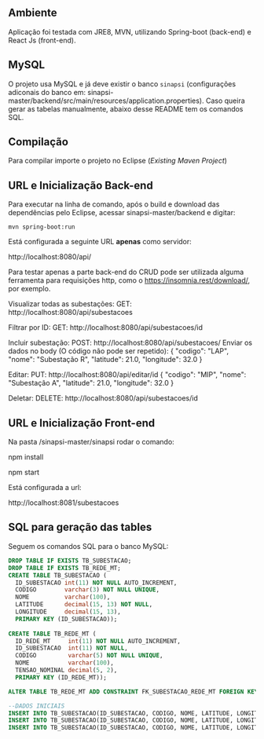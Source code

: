 ## Ambiente 

 Aplicação foi testada com JRE8, MVN, utilizando Spring-boot (back-end) e React Js (front-end).
 
## MySQL

O projeto usa MySQL e já deve existir o banco `sinapsi` (configurações adiconais do banco em: sinapsi-master/backend/src/main/resources/application.properties). Caso queira gerar as tabelas manualmente, abaixo desse README tem os comandos SQL.

## Compilação

 Para compilar importe o projeto no Eclipse (*Existing Maven Project*) 

## URL e Inicialização Back-end

Para executar na linha de comando, após o build e download das dependências pelo Eclipse, acessar sinapsi-master/backend e digitar:

	mvn spring-boot:run
	
Está configurada a seguinte URL **apenas** como servidor:

  http://localhost:8080/api/

Para testar apenas a parte back-end do CRUD pode ser utilizada alguma ferramenta para requisições http, como o https://insomnia.rest/download/, por exemplo.

Visualizar todas as subestações:
GET: http://localhost:8080/api/subestacoes

Filtrar por ID:
GET: http://localhost:8080/api/subestacoes/id

Incluir subestação:
POST: http://localhost:8080/api/subestacoes/
Enviar os dados no body (O código não pode ser repetido):
{
  "codigo": "LAP",
  "nome": "Subestação R",
  "latitude": 21.0,
  "longitude": 32.0
}

Editar:
PUT: http://localhost:8080/api/editar/id
{
  "codigo": "MIP",
  "nome": "Subestação A",
  "latitude": 21.0,
  "longitude": 32.0
}

Deletar:
DELETE: http://localhost:8080/api/subestacoes/id

## URL e Inicialização Front-end

Na pasta /sinapsi-master/sinapsi rodar o comando:
  
  npm install
  
  npm start
  
Está configurada a url:
  
  http://localhost:8081/subestacoes

## SQL para geração das tables

Seguem os comandos SQL para o banco MySQL:

```SQL
DROP TABLE IF EXISTS TB_SUBESTACAO;
DROP TABLE IF EXISTS TB_REDE_MT;
CREATE TABLE TB_SUBESTACAO (
  ID_SUBESTACAO int(11) NOT NULL AUTO_INCREMENT, 
  CODIGO        varchar(3) NOT NULL UNIQUE, 
  NOME          varchar(100), 
  LATITUDE      decimal(15, 13) NOT NULL, 
  LONGITUDE     decimal(15, 13), 
  PRIMARY KEY (ID_SUBESTACAO));
  
CREATE TABLE TB_REDE_MT (
  ID_REDE_MT     int(11) NOT NULL AUTO_INCREMENT, 
  ID_SUBESTACAO  int(11) NOT NULL, 
  CODIGO         varchar(5) NOT NULL UNIQUE, 
  NOME           varchar(100), 
  TENSAO_NOMINAL decimal(5, 2), 
  PRIMARY KEY (ID_REDE_MT));

ALTER TABLE TB_REDE_MT ADD CONSTRAINT FK_SUBESTACAO_REDE_MT FOREIGN KEY (ID_SUBESTACAO) REFERENCES TB_SUBESTACAO (ID_SUBESTACAO) ON DELETE Cascade;

--DADOS INICIAIS
INSERT INTO TB_SUBESTACAO(ID_SUBESTACAO, CODIGO, NOME, LATITUDE, LONGITUDE) VALUES (1,'AML','Subestação A', -23.2744134389987, -49.4702838173763);
INSERT INTO TB_SUBESTACAO(ID_SUBESTACAO, CODIGO, NOME, LATITUDE, LONGITUDE) VALUES (2,'MKP','Subestação B', -22.6999266804592, -46.996111878849);
INSERT INTO TB_SUBESTACAO(ID_SUBESTACAO, CODIGO, NOME, LATITUDE, LONGITUDE) VALUES (3,'ZFA','Subestação C', -23.0917377538889, -48.9241617522699);
```
